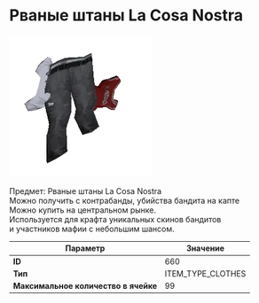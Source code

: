 # Рваные штаны La Cosa Nostra

![Item Image](../img/660.webp?raw=true)

Предмет: Рваные штаны La Cosa Nostra<br>Можно получить с контрабанды, убийства бандита на капте<br>Можно купить на центральном рынке. <br>Используется для крафта уникальных скинов бандитов<br>и участников мафии с небольшим шансом.


| Параметр | Значение |
|----------|----------|
| **ID** | 660 |
| **Тип** | ITEM_TYPE_CLOTHES |
| **Максимальное количество в ячейке** | 99 |

